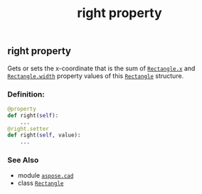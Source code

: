 ﻿---
title: right property
second_title: Aspose.CAD for Python via .NET API References
description: 
type: docs
weight: 210
url: /python-net/aspose.cad/rectangle/right/
is_root: false
---

## right property


Gets or sets the x-coordinate that is the sum of [`Rectangle.x`](/cad/python-net/aspose.cad/rectangle#x) and [`Rectangle.width`](/cad/python-net/aspose.cad/rectangle#width) property values of this [`Rectangle`](/cad/python-net/aspose.cad/rectangle) structure.
### Definition:
```python
@property
def right(self):
    ...
@right.setter
def right(self, value):
    ...
```

### See Also
* module [`aspose.cad`](../../)
* class [`Rectangle`](/cad/python-net/aspose.cad/rectangle)
